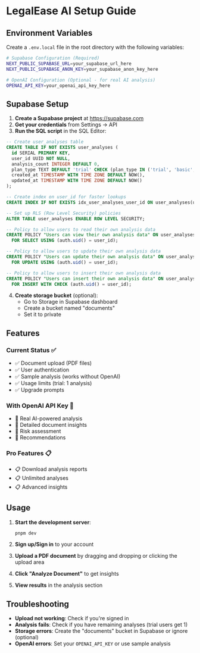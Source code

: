 # LegalEase AI Setup Guide

## Environment Variables

Create a `.env.local` file in the root directory with the following variables:

```bash
# Supabase Configuration (Required)
NEXT_PUBLIC_SUPABASE_URL=your_supabase_url_here
NEXT_PUBLIC_SUPABASE_ANON_KEY=your_supabase_anon_key_here

# OpenAI Configuration (Optional - for real AI analysis)
OPENAI_API_KEY=your_openai_api_key_here
```

## Supabase Setup

1. **Create a Supabase project** at https://supabase.com
2. **Get your credentials** from Settings → API
3. **Run the SQL script** in the SQL Editor:

```sql
-- Create user_analyses table
CREATE TABLE IF NOT EXISTS user_analyses (
  id SERIAL PRIMARY KEY,
  user_id UUID NOT NULL,
  analysis_count INTEGER DEFAULT 0,
  plan_type TEXT DEFAULT 'trial' CHECK (plan_type IN ('trial', 'basic', 'pro', 'enterprise')),
  created_at TIMESTAMP WITH TIME ZONE DEFAULT NOW(),
  updated_at TIMESTAMP WITH TIME ZONE DEFAULT NOW()
);

-- Create index on user_id for faster lookups
CREATE INDEX IF NOT EXISTS idx_user_analyses_user_id ON user_analyses(user_id);

-- Set up RLS (Row Level Security) policies
ALTER TABLE user_analyses ENABLE ROW LEVEL SECURITY;

-- Policy to allow users to read their own analysis data
CREATE POLICY "Users can view their own analysis data" ON user_analyses
  FOR SELECT USING (auth.uid() = user_id);

-- Policy to allow users to update their own analysis data
CREATE POLICY "Users can update their own analysis data" ON user_analyses
  FOR UPDATE USING (auth.uid() = user_id);

-- Policy to allow users to insert their own analysis data
CREATE POLICY "Users can insert their own analysis data" ON user_analyses
  FOR INSERT WITH CHECK (auth.uid() = user_id);
```

4. **Create storage bucket** (optional):
   - Go to Storage in Supabase dashboard
   - Create a bucket named "documents"
   - Set it to private

## Features

### Current Status ✅
- ✅ Document upload (PDF files)
- ✅ User authentication
- ✅ Sample analysis (works without OpenAI)
- ✅ Usage limits (trial: 1 analysis)
- ✅ Upgrade prompts

### With OpenAI API Key 🔄
- 🔄 Real AI-powered analysis
- 🔄 Detailed document insights
- 🔄 Risk assessment
- 🔄 Recommendations

### Pro Features 📋
- 📋 Download analysis reports
- 📋 Unlimited analyses
- 📋 Advanced insights

## Usage

1. **Start the development server**:
   ```bash
   pnpm dev
   ```

2. **Sign up/Sign in** to your account

3. **Upload a PDF document** by dragging and dropping or clicking the upload area

4. **Click "Analyze Document"** to get insights

5. **View results** in the analysis section

## Troubleshooting

- **Upload not working**: Check if you're signed in
- **Analysis fails**: Check if you have remaining analyses (trial users get 1)
- **Storage errors**: Create the "documents" bucket in Supabase or ignore (optional)
- **OpenAI errors**: Set your `OPENAI_API_KEY` or use sample analysis 